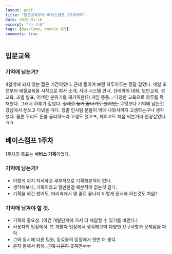 ```yaml
---
layout: post
title: "입문교육부터 베이스캠프 1주차까지"
date: 2019-01-16
excerpt: "ㅁㄴㅇㄹ"
tags: [BaseCamp, rookie 6기]
comments: true
---
```


## 입문교육

### 기억에 남는거?

 4일밖에 되지 않는 짧은 기간이였다. 근데 돌이켜 보면 하루하루는 정말 길었다. 매일 오전부터 예절교육을 시작으로 회사 소개, 사내 시스템 안내, 선배와의 대화, 보안교육, 성교육, 조별 발표, 어색한 분위기를 깨기위한(?) 게임 등등... 다양한 교육으로 하루를 꽉 채웠다. 그래서 하루가 길었다. ~~실제로 늦게 끝나기도 했지만;;~~
 무엇보다 기억에 남는건 강남에서 돈쓰고 다녔을 때다. 정말 인사팀 분들이 밖에 나와서까지 고생하는구나 생각했다. 물론 우리도 돈쓸 궁리하느라 고생도 했고ㅋ, 페이코도 처음 써본거라 인상깊었다.ㅋㅋ

 


## 베이스캠프 1주차
  
1주차의 목표는 **서비스 기획**이었다.

### 기억에 남는거?
* 이렇게 까지 자세하고 세부적으로 기획해본적이 없다.
* 생각해보니, 기획이라고 할만한걸 해본적이 없는것 같다. 
* 기획을 하긴 했어도, 머리속에서 몇 줄로 끝나지 이렇게 문서화 하는것도 처음?

### 기억에 남겨야 할 것.
* 기획의 중요성. (이건 개발단계에 가서 더 체감할 수 있기를 바란다.)
* 사용자의 입장에서, 또 개발자 입장에서 생각해보며 다양한 요구사항과 문제점을 파악.
* 그와 동시에 다른 팀원, 동료들의 입장에서 한번 더 생각.
* 혼자 잘해서 뭐해, ~~근데 나혼자 못하면ㅜㅜ~~